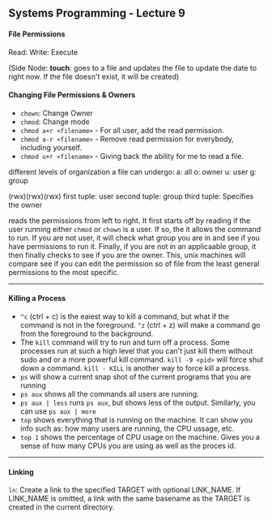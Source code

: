 ## Systems Programming - Lecture 9

#### File Permissions
Read:
Write: 
Execute


(Side Node: <b>touch</b>: goes to a file and updates the file to update the date to right now. If the file doesn't exist, it will be created)

#### Changing File Permissions & Owners

- `chown`: Change Owner
- `chmod`: Change mode
- `chmod a+r <filename>` - For all user, add the read permission.
- `chmod a-r <filename>` - Remove read permission for everybody, including yourself.
- `chmod u+r <filename>` - Giving back the ability for me to read a file.

different levels of organization a file can undergo:
a: all
o: owner
u: user
g: group

(rwx)(rwx)(rwx)
first tuple: user
second tuple: group
third tuple: Specifies the owner

reads the permissions from left to right. It first starts off by reading if the user running either `chmod` or `chown` is a user. If so, the it allows the command to run. If you are not user, it will check what group you are in and see if you have permissions to run it. Finally, if you are not in an applicaable group, it then finally checks to see if you are the owner. This, unix machines will compare see if you can edit the permission so of file from the least general permissions to the most specific.

---

#### Killing a Process

- `^c` (ctrl + c) is the eaiest way to kill a command, but what if the command is not in the foreground. `^z` (ctrl + z) will make a command go from the foreground to the background. 
- The `kill` command will try to run and turn off a process. Some processes run at such a high level that you can't just kill them without sudo and or a more powerful kill command. `kill -9 <pid>` will force shut down a command. `kill - KILL` is another way to force kill a process. 
- `ps` will show a current snap shot of the current programs that you are running
- `ps aux` shows all the commands all users are running.
- `ps aux | less` runs `ps aux`, but shows less of the output. Similarly, you can use `ps aux | more` 
- `top` shows everything that is running on the machine. It can show you info such as: how many users are running, the CPU ussage, etc.
- `top 1` shows the percentage of CPU usage on the machine. Gives you a sense of how many CPUs you are using as well as the proces id.

---
#### Linking

`ln`: Create  a  link  to  the  specified TARGET with optional LINK_NAME. If LINK_NAME is omitted, a link with the same basename as  the  TARGET  is created in the current directory.

